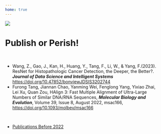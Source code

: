 ```yaml
---
home: true
---
```

![](https://images.squarespace-cdn.com/content/v1/5aa84edaf793922ad7a32f48/1531006790023-6UVIWQ0NTKNNPR8NJ667/AdobeStock_190878909+publish+.jpg?format=2500w)

# Publish or Perish!

<br>

- Wang, Z., Gao, J., Kan, H., Huang, Y., Tang, F., Li, W., & Yang, F.(2023). ResNet for Histopathologic Cancer Detection, the Deeper, the Better?. ***Journal of Data Science and Intelligent Systems*** https://doi.org/10.47852/bonviewJDSIS3202744 
- Furong Tang, Jiannan Chao, Yanming Wei, Fenglong Yang, Yixiao Zhai, Lei Xu, Quan Zou, HAlign 3: Fast Multiple Alignment of Ultra-Large Numbers of Similar DNA/RNA Sequences, ***Molecular Biology and Evolution***, Volume 39, Issue 8, August 2022, msac166, https://doi.org/10.1093/molbev/msac166

<br>

- [Publications Before 2022](http://lab.malab.cn/~yangfl/#Publications)
